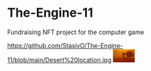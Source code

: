 # The-Engine-11
Fundraising NFT project for the computer game

https://github.com/StasivO/The-Engine-11/blob/main/Desert%20location.jpg
<img src="https://github.com/StasivO/The-Engine-11/blob/main/Desert%20location.jpg" alt="" style="max-width: 50px;">

